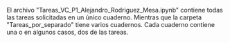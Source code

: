 El archivo "Tareas_VC_P1_Alejandro_Rodriguez_Mesa.ipynb" contiene todas las tareas solicitadas en un único cuaderno. 
Mientras que la carpeta "Tareas_por_separado" tiene varios cuadernos. Cada cuaderno contiene una o en algunos casos, dos de las tareas. 